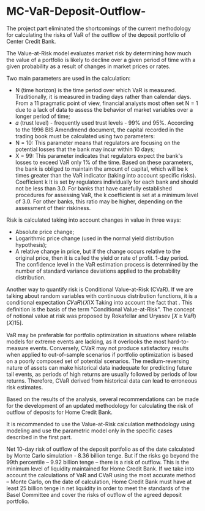 # MC-VaR-Deposit-Outflow-
The project part eliminated the shortcomings of the current methodology for calculating the risks of VaR of the outflow of the deposit portfolio of Center Credit Bank.

The Value-at-Risk model evaluates market risk by determining how much the value of a portfolio is likely to decline over a given period of time with a given probability as a result of changes in market prices or rates.

Two main parameters are used in the calculation:
- N (time horizon) is the time period over which VaR is measured.
Traditionally, it is measured in trading days rather than calendar days. From a 11
pragmatic point of view, financial analysts most often set N = 1 due to a lack of data to assess the behavior of market variables over a longer period of time;
- 𝛼 (trust level) - frequently used trust levels - 99% and 95%.
According to the 1996 BIS Amendmend document, the capital recorded in the
trading book must be calculated using two parameters:
- N = 10: This parameter means that regulators are focusing on the potential
losses that the bank may incur within 10 days;
- X = 99: This parameter indicates that regulators expect the bank's losses
to exceed VaR only 1% of the time.
Based on these parameters, the bank is obliged to maintain the amount of capital,
which will be k times greater than the VaR indicator (taking into account specific risks). Coefficient k It is set by regulators individually for each bank and should not be less than 3.0. For banks that have carefully established procedures for assessing VaR, the k coefficient is set at a minimum level of 3.0. For other banks, this ratio may be
higher, depending on the assessment of their riskiness.

Risk is calculated taking into account changes in value in three ways:
- Absolute price change;
- Logarithmic price change (used in the normal yield distribution hypothesis);
- A relative change in price, but if the change occurs relative to the original price, then it is called the yield or rate of profit. 1-day period.
The confidence level in the VaR estimation process is determined by the number of standard variance deviations applied to the probability distribution.

Another way to quantify risk is Conditional Value-at-Risk (CVaR). If we are talking about random variables with continuous distribution functions, it is a conditional expectation 𝐶𝑉𝑎𝑅)(𝑋)X Taking into account the fact that . This definition is the basis of the term "Conditional Value-at-Risk". The concept of notional value at risk was proposed by Rokafellar and Uryasev [𝑋 ≥ 𝑉𝑎𝑅)(𝑋)15].

VaR may be preferable for portfolio optimization in situations where reliable models for extreme events are lacking, as it overlooks the most hard-to-measure events. Conversely, CVaR may not produce satisfactory results when applied to out-of-sample scenarios if portfolio optimization is based on a poorly composed set of potential scenarios. The medium-reversing nature of assets can make historical data inadequate for predicting future tail events, as periods of high returns are usually followed by periods of low returns. Therefore, CVaR derived from historical data can lead to erroneous risk estimates.

Based on the results of the analysis, several recommendations can be made for the development of an updated methodology for calculating the risk of outflow of deposits for Home Credit Bank.

It is recommended to use the Value-at-Risk calculation methodology using modeling and use the parametric model only in the specific cases described in the first part.

Net 10-day risk of outflow of the deposit portfolio as of the date calculated by Monte Carlo simulation - 8.36 billion tenge. But if the risks go beyond the 99th percentile – 9.92 billion tenge – there is a risk of outflow. This is the minimum level of liquidity maintained for Home Credit Bank.
If we take into account the calculations of VaR and CVaR using the most accurate method – Monte Carlo, on the date of calculation, Home Credit Bank must have at least 25 billion tenge in net liquidity in order to meet the standards of the Basel Committee and cover the risks of outflow of the agreed deposit portfolio.
